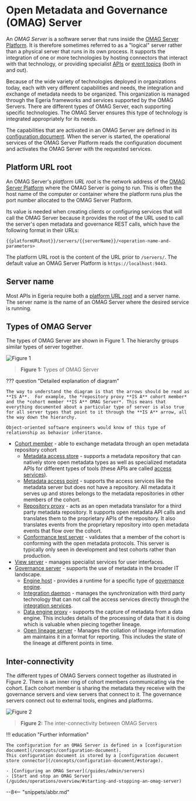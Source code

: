 <!-- SPDX-License-Identifier: CC-BY-4.0 -->
<!-- Copyright Contributors to the Egeria project. -->

# Open Metadata and Governance (OMAG) Server

An *OMAG Server* is a software server that runs inside the [OMAG Server Platform](/concepts/omag-server-platform). It is therefore sometimes referred to as a "logical" server rather than a physical server that runs in its own process. It supports the integration of one or more technologies by hosting connectors that interact with that technology, or providing specialist [APIs](/basic-concepts/#application-programming-interface-apis) or [event topics](/basic-concepts/#topic) (both in and out).

Because of the wide variety of technologies deployed in organizations today, each with very different capabilities and needs, the integration and exchange of metadata needs to be organized. This organization is managed through the Egeria frameworks and services supported by the OMAG Servers. There are different types of OMAG Server, each supporting specific technologies. The OMAG Server ensures this type of technology is integrated appropriately for its needs.

The capabilities that are activated in an OMAG Server are defined in its [configuration document](/concepts/configuration-document). When the server is started, the operational services of the OMAG Server Platform reads the configuration document and activates the OMAG Server with the requested services.

## Platform URL root

An OMAG Server's *platform URL root* is the network address of the [OMAG Server Platform](/concepts/omag-server-platform) where the OMAG Server is going to run. This is often the host name of the computer or container where the platform runs plus the port number allocated to the OMAG Server Platform.

Its value is needed when creating clients or configuring services that will call the OMAG Server because it provides the root of the URL used to call the server's open metadata and governance REST calls, which have the following format in their URLs:

```text
{{platformURLRoot}}/servers/{{serverName}}/<operation-name-and-parameters>
```

The platform URL root is the content of the URL prior to `/servers/`. The default value an OMAG Server Platform is `https://localhost:9443`.

## Server name

Most APIs in Egeria require both a [platform URL root](#platform-url-root) and a server name. The server name is the name of an OMAG Server where the desired service is running.

## Types of OMAG Server

The types of OMAG Server are shown in Figure 1. The hierarchy groups similar types of server together.

![Figure 1](types-of-omag-servers.svg)
> **Figure 1:** Types of OMAG Server

??? question "Detailed explanation of diagram"

    The way to understand the diagram is that the arrows should be read as **IS A**.  For example, the *repository proxy **IS A** cohort member* and the *cohort member **IS A** OMAG Server*. This means that everything documented about a particular type of server is also true for all server types that point to it through the **IS A** arrow, all the way down the hierarchy.

    Object-oriented software engineers would know of this type of relationship as behavior inheritance.

- [Cohort member](cohort-member) - able to exchange metadata through an open metadata repository cohort
    - [Metadata access store](/concepts/metadata-access-store) - supports a metadata repository that can natively store open metadata types as well as specialized metadata APIs for different types of tools (these APIs are called [access services](/services/omas)).
    - [Metadata access point](/concepts/metadata-access-point) - supports the access services like the metadata server but does not have a repository. All metadata it serves up and stores belongs to the metadata repositories in other members of the cohort.
    - [Repository proxy](/concepts/repository-proxy) - acts as an open metadata translator for a third party metadata repository. It supports open metadata API calls and translates them to the proprietary APIs of the repository. It also translates events from the proprietary repository into open metadata events that flow over the cohort.
    - [Conformance test server](/concepts/conformance-test-server) - validates that a member of the cohort is conforming with the open metadata protocols. This server is typically only seen in development and test cohorts rather than production.
- [View server](/concepts/view-server) - manages specialist services for user interfaces.
- [Governance server](/concepts/governance-server) - supports the use of metadata in the broader IT landscape.
    - [Engine host](/concepts/engine-host) - provides a runtime for a specific type of [governance engine](/services/omes).
    - [Integration daemon](/concepts/integration-daemon) - manages the synchronization with third party technology that can not call the access services directly through the [integration services](/services/omis).
    - [Data engine proxy](/concepts/data-engine-proxy) - supports the capture of metadata from a data engine. This includes details of the processing of data that it is doing which is valuable when piecing together lineage.
    - [Open lineage server](/concepts/open-lineage-server) - Manages the collation of lineage information am maintains it in a format for reporting. This includes the state of the lineage at different points in time.

## Inter-connectivity

The different types of OMAG Servers connect together as illustrated in Figure 2. There is an inner ring of cohort members communicating via the cohort. Each cohort member is sharing the metadata they receive with the governance servers and view servers that connect to it. The governance servers connect out to external tools, engines and platforms.

![Figure 2](omag-server-ecosystem.svg)
> **Figure 2:** The inter-connectivity between OMAG Servers


!!! education "Further information"

    The configuration for an OMAG Server is defined in a [configuration document](/concepts/configuration-document).
    This configuration document is stored by a [configuration document store connector](/concepts/configuration-document/#storage).

    - [Configuring an OMAG Server](/guides/admin/servers)
    - [Start and stop an OMAG Server](/guides/operations/overview/#starting-and-stopping-an-omag-server)

--8<-- "snippets/abbr.md"
